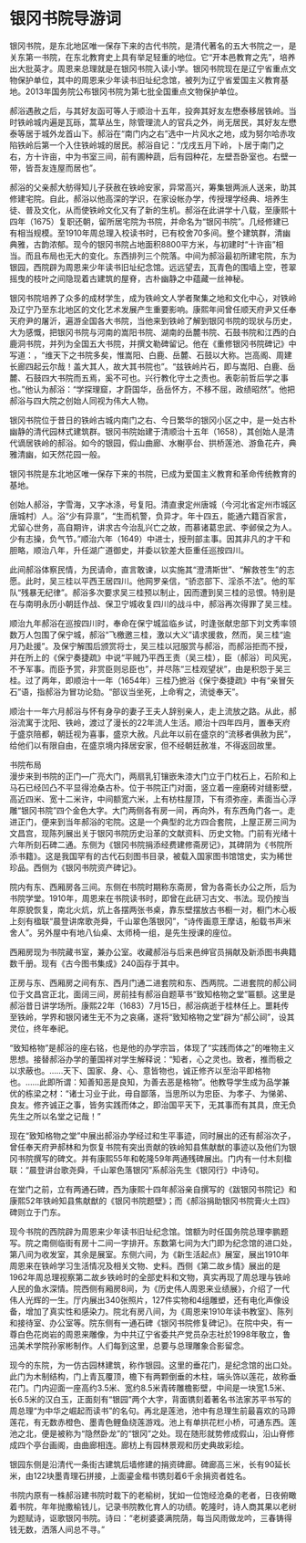 # 银冈书院导游词  
银冈书院，是东北地区唯一保存下来的古代书院，是清代著名的五大书院之一，是关东第一书院，在东北教育史上具有举足轻重的地位。它“开本邑教育之先”，培养出大批英才。周恩来总理就是在银冈书院入读小学。银冈书院现在是辽宁省重点文物保护单位，其中的周恩来少年读书旧址纪念馆，被列为辽宁省爱国主义教育基地。2013年国务院公布银冈书院为第七批全国重点文物保护单位。  

郝浴遇赦之后，与其好友函可等人于顺治十五年，投奔其好友左懋泰移居铁岭。当时铁岭城内遍是瓦砾，蒿草丛生，除管理流人的官兵之外，尚无居民，其好友左懋泰等居于城外龙首山下。郝浴在“南门内之右”选中一片风水之地，成为努尔哈赤攻陷铁岭后第一个入住铁岭城的居民。郝浴自记：“戊戌五月下岭，卜居于南门之右，方十许亩，中为书室三间，前有圃种蔬，后有园种花，左壁吾卧室也。右壁一带，皆吾友连屋而居也”。  

郝浴的父亲郝大舫得知儿子获赦在铁岭安家，异常高兴，筹集银两派人送来，助其修建宅院。自此，郝浴以他高深的学识，在家设帐办学，传授理学经典、培养生徒、普及文化，从而使铁岭文化又有了新的生机。郝浴在此讲学十八载，至康熙十四年（1675）复职还朝，留所居宅院为书院，并命名为“银冈书院”。几经修建已有相当规模。至1910年周总理入校读书时，已有校舍70多间。整个建筑群，清幽典雅，古韵浓郁。现今的银冈书院占地面积8800平方米，与初建时“十许亩”相当。而且布局也无大的变化。东西排列三个院落。中间为郝浴最初所建宅院，东为银园，西院辟为周恩来少年读书旧址纪念馆。远远望去，瓦青色的围墙上空，苍翠摇曳的枝叶之间隐现着古建筑的屋脊，古朴幽静之中蕴藏一丝神秘。  

银冈书院培养了众多的成材学生，成为铁岭文人学者聚集之地和文化中心，对铁岭及辽宁乃至东北地区的文化艺术发展产生重要影响。康熙年间曾任顺天府尹又任奉天府尹的屠沂，遍游全国各大书院，当他来到铁岭了解到银冈书院的现状与历史，大为感慨，把银冈书院与河南的嵩阳书院、湖南的岳麓书院、石鼓书院和江西的白鹿洞书院，并列为全国五大书院，并撰文勒碑留记。他在《重修银冈书院碑记》中写道：，“维天下之书院多矣，惟嵩阳、白鹿、岳麓、石鼓以大称。岂高阁、周建长廊四起云尔哉！盖大其人，故大其书院也”。“兹铁岭片石，即与嵩阳、白鹿、岳麓、石鼓四大书院而五焉，奚不可也。兴行教化守土之责也。表彰前哲后学之事也。”他认为郝浴：“学探理窟，才蔚国华，岳岳怀方，不移不屈，政绩昭然”。他把郝浴与四大院之创始人同视为伟大人物。  

银冈书院位于昔日的铁岭古城内南门之右、今日繁华的银冈小区之中，是一处古朴幽静的清代园林式建筑群。银冈书院始建于清顺治十五年（1658），其创始人是清代谪居铁岭的郝浴。如今的银园，假山曲廊、水榭亭台、拱桥莲池、游鱼花卉，典雅清幽，如天然花园一般。  

银冈书院是东北地区唯一保存下来的书院，已成为爱国主义教育和革命传统教育的基地。  

创始人郝浴，字雪海，又字冰涤，号复阳。清直隶定州唐城（今河北省定州市城区唐城村）人。浴“少有异禀”，“生而机警，负异才。年十四五，能通六籍百家言，尤留心世务，高自期许，讲求古今治乱兴亡之故，而慕诸葛忠武、李邺侯之为人。少有志操，负气节。”顺治六年（1649）中进士，授刑部主事。因其非凡的才干和胆略，顺治八年，升任湖广道御史，并委以钦差大臣重任巡按四川。  

此间郝浴体察民情，为民请命，直言敢谏，以实施其“澄清斯世”、“解救苍生”的志愿。此时，吴三桂以平西王居四川。他网罗亲信，“骄恣部下、淫杀不法”。他的军队“残暴无纪律”。郝浴多次要求吴三桂预以制止，因而遭到吴三桂的忌恨。特别是在与南明永历小朝廷作战、保卫宁城收复四川的战斗中，郝浴再次得罪了吴三桂。  

顺治九年郝浴在巡按四川时，奉命在保宁城监临乡试，时逢张献忠部下刘文秀率领数万人包围了保宁城，郝浴“飞檄邀三桂，激以大义”请求援救，然而，吴三桂“逾月乃赴援”。及保宁解围后颁赏将士，吴三桂以冠服赏与郝浴，而郝浴拒而不授，并在所上的《保宁奏捷疏》中说“平贼乃平西王责（吴三桂），臣（郝浴）司风宪，不予军事。而臣予赏，非赏臣则忌臣也”，并尽陈“三桂观望状”，由是积怨于吴三桂。过了两年，即顺治十一年（1654年）三桂乃摭浴《保宁奏捷疏》中有“亲冒矢石”语，指郝浴为冒功论劾。“部议当坐死，上命宥之，流徙奉天”。  

顺治十一年六月郝浴与怀有身孕的妻子王夫人辞别亲人，走上流放之路。从此，郝浴流寓于沈阳、铁岭，渡过了漫长的22年流人生活。顺治十四年四月，置奉天府于盛京陪都，朝廷视为喜事，盛京大赦。凡此年以前在盛京的“流移者俱赦为民”，给他们以有限自由，在盛京境内择居安家，但不经朝廷赦准，不得返回故里。  

书院布局  
漫步来到书院的正门—广亮大门，两扇乳钉镶嵌朱漆大门立于门枕石上，石阶和上马石已经凹凸不平显得沧桑古朴。位于书院正门对面，竖立着一座磨砖对缝影壁，高近四米、宽十二米许，中间额宽六米，上有枋柱屋顶，下有须弥座，素面当心浮雕“银冈书院”四个金色大字。大门两侧各有房一间，再向外，有东西角门各一。走进正门，便来到当年郝浴的宅院。这是一个典型的北方四合套院，上屋正房三间为文昌宫，现陈列展出关于银冈书院历史沿革的文献资料、历史文物。门前有光绪十六年所刻石碑二通。东侧为《银冈书院捐添经费建修斋房记》，其碑阴为《书院所添书籍》。这是我国罕有的古代石刻图书目录，被载入国家图书馆馆史，实为稀世珍品。西侧为《银冈书院资产碑记》。  

院内有东、西厢房各三间。东侧在书院时期称东斋房，曾为各斋长办公之所，后为书院学堂。1910年，周恩来在书院读书时，即曾在此研习古文、书法。现仍按当年原貌恢复，南北火炕，炕上各摆两张书桌，靠东壁摆放古书橱一对，橱门木心板上刻有楹联“晨登讲席歌尧舜，千山翠色落银冈”，“诗传画意王摩诘，船载书声米舍人”。另外屋中有地八仙桌、太师椅一组，是先生授课的座位。  

西厢房现为书院藏书室，兼办公室。收藏郝浴与后来邑绅官员捐献及新添图书典籍数千册。现有《古今图书集成》240函存于其中。  

正房与东、西厢房之间有东、西月门通二进套院和东、西两院。二进套院的郝公祠位于文昌宫正北，面阔三间，房前挂有郝浴自题草书“致知格物之堂”匾额。这里是郝浴昔日讲学场所。康熙22年（1683）7月15日，郝浴病逝于桂林任上。噩耗传至铁岭，学界和银冈诸生无不为之哀痛，遂将“致知格物之堂”辟为“郝公祠”，设其灵位，终年奉祀。  

“致知格物”是郝浴的座右铭，也是他的办学宗旨，体现了“实践而体之”的唯物主义思想。接替郝浴办学的董国祥对学生解释说：“知者，心之灵也。致者，推而极之以求蔽也。……天下、国家、身、心、意皆物也，诚正修齐以至治平即格物也。……此即所谓：知善知恶是良知，为善去恶是格物”。他教导学生成为品学兼优的栋梁之材：“诸士习业于此，毋自鄙落，当思所以为忠臣、为孝子、为悌弟、良友。修齐诚正之事，皆务实践而体之，即治国平天下，无其事而有其具，庶无负先生之所以名堂之记哉！”  

现在“致知格物之堂”中展出郝浴办学经过和生平事迹，同时展出的还有郝浴次子，曾任奉天府尹郝林和为恢复书院有突出贡献的铁岭知县焦献猷的事迹以及他们为银冈书院撰写的碑文。并有康熙55年和乾隆59年两通残碑展出。门内有一付木刻楹联：“晨登讲台歌尧舜，千山翠色落银冈”系郝浴先生《银冈行》中诗句。  

在堂门之前，立有两通石碑，西为康熙十四年郝浴亲自撰写的《跋银冈书院记》和康熙52年铁岭知县焦献猷的《银冈书院题壁》；而《郝浴捐助银冈书院膏火土四》碑则立于门东。  

现今书院的西院辟为周恩来少年读书旧址纪念馆。馆额为时任国务院总理李鹏题写。院之南侧临街有房十二间一字排开。东数第七间为大门即为纪念馆的进口处，第八间为收发室，其余是展室。东侧六间，为《新生活起点》展室，展出1910年周恩来在铁岭学习生活情况及相关文物、史料。西侧《第二故乡情》展出的是1962年周总理视察第二故乡铁岭时的全部史料和文物，真实再现了周总理与铁岭人民的鱼水深情。院西侧有厢房8间，为《历史伟人周恩来业绩展》，介绍了一代伟人光辉的一生。厅内展出340张照片，127件实物和4组雕塑，还有电化声像设备，增加了真实性和感染力。院北有房八间，为《周恩来1910年读书教室》、陈列和接待室、办公室等。院东侧有一通石碑《银冈书院修复碑记》。在院中央，有一尊白色花岗岩的周恩来雕像，为中共辽宁省委共产党员杂志社於1998年敬立，鲁迅美术学院孙家彬制作。人们每到这里，总要与总理雕象合影留念。  

现今的东院，为一仿古园林建筑，称作银园。这里的垂花门，是纪念馆的出口处。此门为木制结构，门上青瓦覆顶，檐下有两颗倒垂的木柱，端头饰以莲花，故称垂花门。门内迎面一座高约3.5米、宽约8.5米青砖雕檐影壁，中间是一块宽1.5米、长6.5米的汉白玉，正面刻有“银园”两个大字，背面镌刻着著名书法家苏平书写的周总理“为中华之崛起而读书”的名句。再北是莲池，池中有总理生前最喜欢的马蹄莲花，有无数赤橙色、墨青色鲤鱼绕莲游戏。池上有单拱花栏小桥，可通东西。莲池之北，便是被称为“隐然卧龙”的“银冈”之处。现在随形就势修成假山，沿山脊修成四个亭台画阁，由曲廊相连。廊枋上有园林景观和历史典故彩绘。  

银园东侧是沿清代一条街古建筑后墙修建的捐资碑廊。碑廊高三米，长有90延长米，由122块墨青理石拼接，上面鎏金楷书镌刻着6千余捐资者姓名。  

书院内原有一株郝浴建书院时栽下的老榆树，犹如一位饱经沧桑的老者，日夜俯瞰着书院，年年抛撒榆钱儿，记录书院教化育人的功绩。乾隆时，诗人商其果以老树为题赋诗，讴歌银冈书院。诗曰：“老树婆婆满院荫，每当风雨做龙吟，三春铸得钱无数，洒落人间总不寻。”  
<!-- Last processed: 2025-07-22 03:44:20 -->
